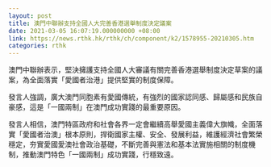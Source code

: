 ```yaml
---
layout: post
title: 澳門中聯辦支持全國人大完善香港選舉制度決定議案
date: 2021-03-05 16:07:19.000000000 +08:00
link: https://news.rthk.hk/rthk/ch/component/k2/1578955-20210305.htm
categories: rthk
---
```


澳門中聯辦表示，堅決擁護支持全國人大審議有關完善香港選舉制度決定草案的議案，為全面落實「愛國者治港」提供堅實的制度保障。

發言人強調，廣大澳門同胞素有愛國傳統，有強烈的國家認同感、歸屬感和民族自豪感，這是「一國兩制」在澳門成功實踐的最重要原因。

發言人相信，澳門特區政府和社會各界一定會繼續高舉愛國主義偉大旗幟，全面落實「愛國者治澳」根本原則，捍衛國家主權、安全、發展利益，維護經濟社會繁榮穩定，夯實愛國愛澳社會政治基礎，不斷完善與憲法和基本法實施相關的制度機制，推動澳門特色「一國兩制」成功實踐，行穩致遠。

